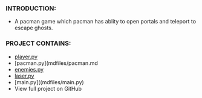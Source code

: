 
### INTRODUCTION:
- A pacman game which pacman has ablity to open portals and teleport to escape ghosts.

### PROJECT CONTAINS:
- [player.py](mdfiles/player.md)
- [pacman.py](mdfiles/pacman.md
- [enemies.py](mdfiles/enemies.md)
- [laser.py](mdfiles/laser.md)
- [main.py]((mdfiles/main.py)
- View full project on GitHub
